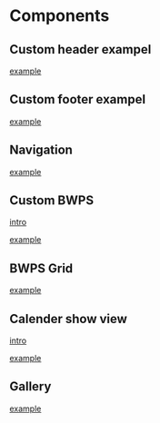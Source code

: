 # Components

<!-- panels:start -->

<!-- div:title-panel -->
## Custom header exampel
[example](header/code.md ':include :type=md')


<!-- div:title-panel -->
## Custom footer exampel
[example](footer/code.md ':include :type=md')

<!-- div:title-panel -->
## Navigation
[example](navigation/code.md ':include :type=md')

<!-- div:title-panel -->
## Custom BWPS
<!-- div:left-panel -->
[intro](bwps/intro.md ':include :type=md')
<!-- div:right-panel -->
[example](bwps/code.md ':include :type=md')

<!-- div:title-panel -->
## BWPS Grid
[example](bwps-grid/code.md ':include :type=md')

<!-- div:title-panel -->
## Calender show view
<!-- div:left-panel -->
[intro](calender-show-view/intro.md ':include :type=md')
<!-- div:right-panel -->
[example](calender-show-view/code.md ':include :type=md')


<!-- div:title-panel -->
## Gallery
[example](gallery/code.md ':include :type=md')

<!-- panels:end -->
